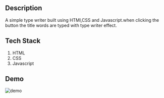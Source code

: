 ## Description
A simple type writer built using HTMl,CSS and Javascript.when clicking the button the title words are typed with type writer effect.

## Tech Stack

1. HTML
2. CSS
3. Javascript

## Demo

![demo](https://user-images.githubusercontent.com/52378608/165838291-a65de03d-1d0f-44d9-8f0d-a502bc8c72fb.gif)
